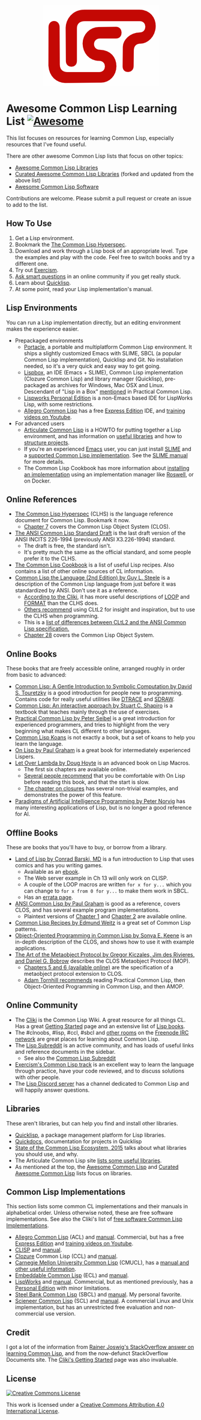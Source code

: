 <div align="center">
  <img src="LISP_logo_mid.png">
</div>

# Awesome Common Lisp Learning List [![Awesome](https://awesome.re/badge.svg)](https://awesome.re)

This list focuses on resources for learning Common Lisp, especially resources that I've found useful.

There are other awesome Common Lisp lists that focus on other topics:
* [Awesome Common Lisp Libraries](https://github.com/CodyReichert/awesome-cl)
* [Curated Awesome Common Lisp Libraries](https://github.com/vindarel/curated-awesome-cl) (forked and updated from the above list)
* [Awesome Common Lisp Software](https://github.com/azzamsa/awesome-cl-software)

Contributions are welcome. Please submit a pull request or create an issue to add to the list.

## How To Use
1. Get a Lisp environment.
2. Bookmark the [The Common Lisp Hyperspec](http://www.lispworks.com/documentation/common-lisp.html).
3. Download and work through a Lisp book of an appropriate level. Type the examples and play with the code. Feel free to switch books and try a different one.
4. Try out [Exercism](http://exercism.io/languages/common-lisp/about).
5. [Ask smart questions](http://www.catb.org/esr/faqs/smart-questions.html) in an online community if you get really stuck.
6. Learn about [Quicklisp](https://www.quicklisp.org/beta/).
7. At some point, read your Lisp implementation's manual.

## Lisp Environments
You can run a Lisp implementation directly, but an editing environment makes the experience easier.
* Prepackaged environments
  * [Portacle](https://shinmera.github.io/portacle/), a portable and multiplatform Common Lisp environment. It ships a slightly customized Emacs with SLIME, SBCL (a popular Common Lisp implementation), Quicklisp and Git. No installation needed, so it's a very quick and easy way to get going.
  * [Lispbox](https://common-lisp.net/project/lispbox/), an IDE (Emacs + SLIME), Common Lisp implementation (Clozure Common Lisp) and library manager (Quicklisp), pre-packaged as archives for Windows, Mac OSX and Linux. Descendant of "Lisp in a Box" [mentioned](http://www.gigamonkeys.com/book/lather-rinse-repeat-a-tour-of-the-repl.html) in Practical Common Lisp.
  * [Lispworks Personal Edition](http://www.lispworks.com/downloads/) is a non-Emacs based IDE for LispWorks Lisp, with some restrictions.
  * [Allegro Common Lisp](https://franz.com/products/allegrocl/) has a free [Express Edition](https://franz.com/downloads/clp/survey) IDE, and [training videos on Youtube](https://www.youtube.com/channel/UCN36UrxtyNBJPaG0kmBJNRw).
* For advanced users
  * [Articulate Common Lisp](http://articulate-lisp.com/) is a HOWTO for putting together a Lisp environment, and has information on [useful libraries](http://articulate-lisp.com/project/abcs.html) and how to [structure projects](http://articulate-lisp.com/project/new-project.html).
  * If you're an experienced [Emacs](https://www.gnu.org/software/emacs/) user, you can just install [SLIME](https://common-lisp.net/project/slime/) and a [supported Common Lisp implementation](https://common-lisp.net/project/slime/doc/html/Platforms.html#Platforms). See the [SLIME manual](https://common-lisp.net/project/slime/doc/html/) for more details.
  * The Common Lisp Cookbook has more information about [installing an implementation](https://lispcookbook.github.io/cl-cookbook/getting-started.html) using an implementation manager like [Roswell](https://github.com/roswell/roswell/wiki), or on Docker.

## Online References
* [The Common Lisp Hyperspec](http://www.lispworks.com/documentation/common-lisp.html) (CLHS) is _the_ language reference document for Common Lisp. Bookmark it now.
  * [Chapter 7](http://www.lispworks.com/documentation/HyperSpec/Body/07_.htm) covers the Common Lisp Object System (CLOS).
* [The ANSI Common Lisp Standard Draft](http://cvberry.com/tech_writings/notes/common_lisp_standard_draft.html) is the last draft version of the ANSI INCITS 226-1994 (previously ANSI X3.226-1994) standard.
  * The draft is free, the standard isn't.
  * It's pretty much the same as the official standard, and some people prefer it to the CLHS.
* [The Common Lisp Cookbook](http://lispcookbook.github.io/cl-cookbook/) is a list of useful Lisp recipes. Also contains a list of other online sources of CL information.
* [Common Lisp the Language (2nd Edition) by Guy L. Steele](https://www.cs.cmu.edu/Groups/AI/html/cltl/cltl2.html) is a description of the Common Lisp language from just before it was standardized by ANSI. Don't use it as a reference.
  * [According to the Cliki](https://cliki.net/Getting+Started), it has more useful descriptions of [LOOP](http://www.cs.cmu.edu/afs/cs.cmu.edu/project/ai-repository/ai/html/cltl/clm/node235.html#SECTION003000000000000000000) and [FORMAT](http://www.cs.cmu.edu/afs/cs.cmu.edu/project/ai-repository/ai/html/cltl/clm/node200.html) than the CLHS does.
  * [Others recommend](https://stackoverflow.com/questions/108537/what-are-the-main-differences-between-cltl2-and-ansi-cl) using CLtL2 for insight and inspiration, but to use the CLHS when programming.
  * This is a [list of differences between CLtL2 and the ANSI Common Lisp specification.](http://linuxfinances.info/info/commonlisp.html#AEN9679)
  * [Chapter 28](https://www.cs.cmu.edu/Groups/AI/html/cltl/clm/node260.html#SECTION003200000000000000000) covers the Common Lisp Object System.

## Online Books
These books that are freely accessible online, arranged roughly in order from basic to advanced:
* [Common Lisp: A Gentle Introduction to Symbolic Computation by David S. Touretzky](http://www.cs.cmu.edu/~dst/LispBook/) is a good introduction for people new to programming. Contains code for really useful utilities like [DTRACE](http://www.cs.cmu.edu/~dst/Lisp/dtrace/) and [SDRAW](http://www.cs.cmu.edu/~dst/Lisp/sdraw/).
* [Common Lisp: An interactive approach by Stuart C. Shapiro](https://www.cse.buffalo.edu/~shapiro/Commonlisp/) is a textbook that teaches mainly through the use of exercises.
* [Practical Common Lisp by Peter Seibel](http://www.gigamonkeys.com/book/) is a great introduction for experienced programmers, and tries to highlight from the very beginning what makes CL different to other languages.
* [Common Lisp Koans](https://github.com/google/lisp-koans) is not exactly a book, but a set of koans to help you learn the language.
* [On Lisp by Paul Graham](http://www.paulgraham.com/onlisp.html) is a great book for intermediately experienced Lispers.
* [Let Over Lambda by Doug Hoyte](https://letoverlambda.com/) is an advanced book on Lisp Macros.
  * The first six chapters are available online.
  * [Several people recommend](https://www.reddit.com/r/lisp/comments/3actsc/let_over_lambda/) that you be comfortable with On Lisp before reading this book, and that the start is slow.
  * [The chapter on closures](https://letoverlambda.com/index.cl/guest/chap2.html) has several non-trivial examples, and demonstrates the power of this feature.
* [Paradigms of Artificial Intelligence Programming by Peter Norvig](https://github.com/norvig/paip-lisp) has many interesting applications of Lisp, but is no longer a good reference for AI.

## Offline Books
These are books that you'll have to buy, or borrow from a library.
* [Land of Lisp by Conrad Barski, MD](http://landoflisp.com/) is a fun introduction to Lisp that uses comics and has you writing games.
  * Available as an [ebook](https://www.nostarch.com/lisp.htm).
  * The Web server example in Ch 13 will only work on CLISP.
  * A couple of the LOOP macros are written `for x for y...` which you can change to `for x from 0 for y...` to make them work in SBCL.
  * Has an [errata page](http://landoflisp.com/errata.html).
* [ANSI Common Lisp by Paul Graham](http://www.paulgraham.com/acl.html) is good as a reference, covers CLOS, and has several example program implementations.
  * Plaintext versions of [Chapter 1](http://lib.store.yahoo.net/lib/paulgraham/acl1.txt) and [Chapter 2](http://lib.store.yahoo.net/lib/paulgraham/acl2.txt) are available online.
* [Common Lisp Recipes by Edmund Weitz](http://weitz.de/cl-recipes/) is a great set of Common Lisp patterns.
* [Object-Oriented Programming in Common Lisp by Sonya E. Keene](https://www.amazon.com/Object-Oriented-Programming-COMMON-LISP-Programmers/dp/0201175894) is an in-depth description of the CLOS, and shows how to use it with example applications.
* [The Art of the Metaobject Protocol by Gregor Kiczales, Jim des Rivieres, and Daniel G. Bobrow](https://www.amazon.com/Art-Metaobject-Protocol-Gregor-Kiczales/dp/0262610744/) describes the CLOS Metaobject Protocol (MOP).
  * [Chapters 5 and 6 (available online)](http://metamodular.com/CLOS-MOP/) are the specification of a metaobject protocol extension to CLOS.
  * [Adam Tornhill recommends](http://www.adamtornhill.com/reviews/amop.htm) reading Practical Common Lisp, then  Object-Oriented Programming in Common Lisp, and then AMOP.

## Online Community
* The [Cliki](http://cliki.net) is the Common Lisp Wiki. A great resource for all things CL. Has a great [Getting Started](http://cliki.net/Getting+Started) page and an extensive list of [Lisp books](http://cliki.net/Lisp%20books).
* The #clnoobs, #lisp, #ccl, #sbcl and [other rooms](https://www.cliki.net/IRC) on the [Freenode IRC network](http://freenode.net/) are great places for learning about Common Lisp.
* The [Lisp Subreddit](http://www.reddit.com/r/lisp/) is an active community, and has loads of useful links and reference documents in the sidebar.
  * See also the [Common Lisp Subreddit](https://www.reddit.com/r/Common_Lisp/)
* [Exercism's Common Lisp track](http://exercism.io/languages/common-lisp/about) is an excellent way to learn the language through practice, have your code reviewed, and to discuss solutions with other people.
* The [Lisp Discord server](https://discord.gg/GEyD6) has a channel dedicated to Common Lisp and will happily answer questions.


## Libraries
These aren't libraries, but can help you find and install other libraries.
* [Quicklisp](https://www.quicklisp.org/beta/), a package management platform for Lisp libraries.
* [Quickdocs](http://quickdocs.org/), documentation for projects in Quicklisp
* [State of the Common Lisp Ecosystem, 2015](http://borretti.me/article/common-lisp-sotu-2015) talks about what libraries you should use, and why.
* The Articulate Common Lisp site [lists some useful libraries](http://articulate-lisp.com/project/abcs.html).
* As mentioned at the top, the [Awesome Common Lisp](https://github.com/CodyReichert/awesome-cl) and [Curated Awesome Common Lisp](https://github.com/vindarel/curated-awesome-cl) lists focus on libraries.


## Common Lisp Implementations
This section lists some common CL implementations and their manuals in alphabetical order. Unless otherwise noted, these are free software implementations. See also the Cliki's list of [free software Common Lisp Implementations](https://www.cliki.net/Common%20Lisp%20implementation).
* [Allegro Common Lisp](https://franz.com/products/allegrocl/) (ACL) and [manual](https://franz.com/support/documentation/). Commercial, but has a free [Express Edition](https://franz.com/downloads/clp/survey) and [training videos on Youtube](https://www.youtube.com/channel/UCN36UrxtyNBJPaG0kmBJNRw).
* [CLISP](https://clisp.sourceforge.io/) and [manual](https://clisp.sourceforge.io/impnotes.html).
* [Clozure](https://ccl.clozure.com/) Common Lisp (CCL) and [manual](https://ccl.clozure.com/manual/).
* [Carnegie Mellon University Common Lisp](https://www.cons.org/cmucl/) (CMUCL), has a [manual and other useful information](https://www.cons.org/cmucl/doc/index.html).
* [Embeddable Common Lisp](https://common-lisp.net/project/ecl/) (ECL) and [manual](https://common-lisp.net/project/ecl/static/manual/).
* [LispWorks](http://www.lispworks.com/products/index.html) and [manual](http://www.lispworks.com/documentation/index.html). Commercial, but as mentioned previously, has a [Personal Edition](http://www.lispworks.com/downloads/index.html) with minor limitations.
* [Steel Bank Common Lisp](http://www.sbcl.org/) (SBCL) and [manual](http://www.sbcl.org/manual/index.html). My personal favorite.
* [Scieneer Common Lisp](http://www.scieneer.com/scl/) (SCL) and [manual](http://www.scieneer.com/scl/doc/). A commercial Linux and Unix implementation, but has an unrestricted free evaluation and non-commercial use version.

## Credit
I got a lot of the information from [Rainer Joswig's StackOverflow answer on learning Common Lisp](https://stackoverflow.com/a/7224914/1005039), and from the now-defunct StackOverflow Documents site. The [Cliki's Getting Started](https://cliki.net/Getting%20Started) page was also invaluable.

## License
[![Creative Commons License](http://i.creativecommons.org/l/by/4.0/88x31.png)](https://creativecommons.org/licenses/by/4.0/)

This work is licensed under a [Creative Commons Attribution 4.0 International License](http://creativecommons.org/licenses/by/4.0/).
